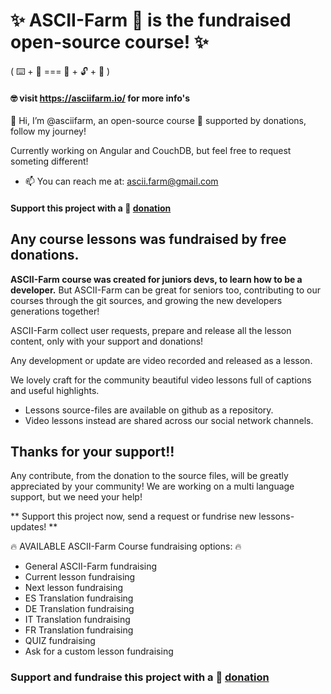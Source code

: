 

# ✨ ASCII-Farm 🚜 is the fundraised open-source course! ✨ 
( ⌨️ + 🚜 === 🚀 + 🔓 + 🌱 )
#### 🤓 visit https://asciifarm.io/ for more info's

👋 Hi, I’m @asciifarm, an open-source course 🌱 supported by donations,
follow my journey!

Currently working on Angular and CouchDB, but feel free to request someting different!

- 📫 You can reach me at: ascii.farm@gmail.com
#### Support this project with a 🤩 [donation](https://www.paypal.com/donate?hosted_button_id=KYJD4H37GXTQS)

## Any course lessons was fundraised by free donations.

**ASCII-Farm course was created for juniors devs, to learn how to be a developer.**
But ASCII-Farm can be great for seniors too,  contributing to our courses through the git sources, and growing the new developers generations together! 

ASCII-Farm collect user requests, prepare and release all the lesson content, only with your support and donations! 

Any development or update are video recorded and released as a lesson.

We lovely craft for the community beautiful video lessons full of captions and useful highlights.

- Lessons source-files are available on github as a repository. 
- Video lessons instead are shared across our social network channels. 



## Thanks for your support!!
Any contribute, from the donation to the source files, will be greatly appreciated by your community!
We are working on a multi language support, but we need your help!

** Support this project now, send a request or fundrise new lessons-updates! **

🔥 AVAILABLE ASCII-Farm Course fundraising options: 🔥

- General ASCII-Farm fundraising
- Current lesson fundraising
- Next lesson fundraising
- ES Translation fundraising
- DE Translation fundraising
- IT Translation fundraising
- FR Translation fundraising
- QUIZ fundraising
- Ask for a custom lesson fundraising

### Support and fundraise this project with a 🤩 [donation](https://www.paypal.com/donate?hosted_button_id=KYJD4H37GXTQS)

